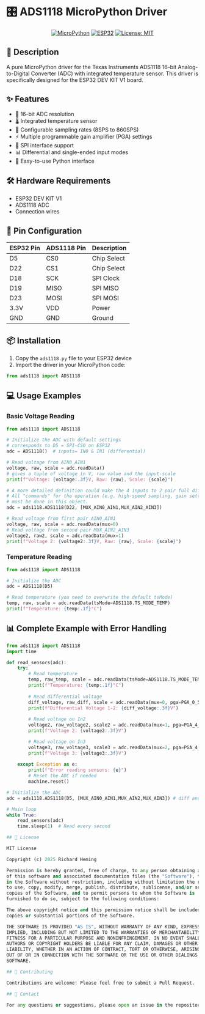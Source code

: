 # 🎛️ ADS1118 MicroPython Driver

<div align="center">

[![MicroPython](https://img.shields.io/badge/MicroPython-2B2B2B?style=for-the-badge&logo=python&logoColor=white)](https://micropython.org)
[![ESP32](https://img.shields.io/badge/ESP32-E7352C?style=for-the-badge&logo=espressif&logoColor=white)](https://www.espressif.com)
[![License: MIT](https://img.shields.io/badge/License-MIT-yellow.svg?style=for-the-badge)](https://opensource.org/licenses/MIT)

</div>

## 📝 Description

A pure MicroPython driver for the Texas Instruments ADS1118 16-bit Analog-to-Digital Converter (ADC) with integrated temperature sensor. This driver is specifically designed for the ESP32 DEV KIT V1 board.

## ✨ Features

- 🎯 16-bit ADC resolution
- 🌡️ Integrated temperature sensor
- 🔄 Configurable sampling rates (8SPS to 860SPS)
- ⚡ Multiple programmable gain amplifier (PGA) settings
- 🔌 SPI interface support
- 📊 Differential and single-ended input modes
- 🔧 Easy-to-use Python interface

## 🛠️ Hardware Requirements

- ESP32 DEV KIT V1
- ADS1118 ADC
- Connection wires

## 🔌 Pin Configuration

| ESP32 Pin | ADS1118 Pin | Description |
|-----------|-------------|-------------|
| D5        | CS0         | Chip Select |
| D22       | CS1         | Chip Select |
| D18       | SCK         | SPI Clock   |
| D19       | MISO        | SPI MISO    |
| D23       | MOSI        | SPI MOSI    |
| 3.3V      | VDD         | Power       |
| GND       | GND         | Ground      |

## 📦 Installation

1. Copy the `ads1118.py` file to your ESP32 device
2. Import the driver in your MicroPython code:

```python
from ads1118 import ADS1118
```

## 💻 Usage Examples

### Basic Voltage Reading
```python
from ads1118 import ADS1118

# Initialize the ADC with default settings
# corresponds to D5 = SPI-CS0 on ESP32
adc = ADS1118()  # inputs= IN0 & IN1 (differential)

# Read voltage from AIN0_AIN1 
voltage, raw, scale = adc.readData()
# gives a tuple of voltage in V, raw value and the input-scale 
print(f"Voltage: {voltage:.3f}V, Raw: {raw}, Scale: {scale}") 

# A more detailed definition could make the 4 inputs to 2 pair full differential
# All "commands" for the operation (e.g. high-speed sampling, gain settings)
# must be done in this object. 
adc = ads1118.ADS1118(D22, [MUX_AIN0_AIN1,MUX_AIN2_AIN3])

# Read voltage from first pair AIN0_AIN1
voltage, raw, scale = adc.readData(mux=0)
# Read voltage from second pair MUX_AIN2_AIN3
voltage2, raw2, scale = adc.readData(mux=1)
print(f"Voltage 2: {voltage2:.3f}V, Raw: {raw}, Scale: {scale}")
```

### Temperature Reading
```python
from ads1118 import ADS1118

# Initialize the ADC
adc = ADS1118(D5)

# Read temperature (you need to overwrite the default tsMode)
temp, raw, scale = adc.readData(tsMode=ADS1118.TS_MODE_TEMP)
print(f"Temperature: {temp:.1f}°C")
```

## 📊 Complete Example with Error Handling
```python
from ads1118 import ADS1118
import time

def read_sensors(adc):
    try:
        # Read temperature
        temp, raw_temp, scale = adc.readData(tsMode=ADS1118.TS_MODE_TEMP)
        print(f"Temperature: {temp:.1f}°C")
        
        # Read differential voltage
        diff_voltage, raw_diff, scale = adc.readData(mux=0, pga=PGA_0_512V, scale=SCALE_0_512V)
        print(f"Differential Voltage 1-2: {diff_voltage:.3f}V")
        
        # Read voltage on In2
        voltage2, raw_voltage2, scale2 = adc.readData(mux=1, pga=PGA_4_096V, scale=SCALE_4_096V)
        print(f"Voltage 2: {voltage2:.3f}V")

        # Read voltage on In3
        voltage3, raw_voltage3, scale3 = adc.readData(mux=2, pga=PGA_4_096V, scale=SCALE_4_096V)
        print(f"Voltage 3: {voltage3:.3f}V")        
        
    except Exception as e:
        print(f"Error reading sensors: {e}")
        # Reset the ADC if needed
        machine.reset()

# Initialize the ADC
adc = ads1118.ADS1118(D5, [MUX_AIN0_AIN1,MUX_AIN2,MUX_AIN3]) # diff and single-ended

# Main loop
while True:
    read_sensors(adc)
    time.sleep(1)  # Read every second

## 📄 License

MIT License

Copyright (c) 2025 Richard Heming

Permission is hereby granted, free of charge, to any person obtaining a copy
of this software and associated documentation files (the "Software"), to deal
in the Software without restriction, including without limitation the rights
to use, copy, modify, merge, publish, distribute, sublicense, and/or sell
copies of the Software, and to permit persons to whom the Software is
furnished to do so, subject to the following conditions:

The above copyright notice and this permission notice shall be included in all
copies or substantial portions of the Software.

THE SOFTWARE IS PROVIDED "AS IS", WITHOUT WARRANTY OF ANY KIND, EXPRESS OR
IMPLIED, INCLUDING BUT NOT LIMITED TO THE WARRANTIES OF MERCHANTABILITY,
FITNESS FOR A PARTICULAR PURPOSE AND NONINFRINGEMENT. IN NO EVENT SHALL THE
AUTHORS OR COPYRIGHT HOLDERS BE LIABLE FOR ANY CLAIM, DAMAGES OR OTHER
LIABILITY, WHETHER IN AN ACTION OF CONTRACT, TORT OR OTHERWISE, ARISING FROM,
OUT OF OR IN CONNECTION WITH THE SOFTWARE OR THE USE OR OTHER DEALINGS IN THE
SOFTWARE.

## 👥 Contributing

Contributions are welcome! Please feel free to submit a Pull Request.

## 📧 Contact

For any questions or suggestions, please open an issue in the repository.